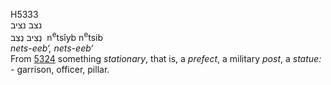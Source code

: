 <body>
  <p>H5333<br>  נצב    נציב  <br> נְצִיבּ  נְצִב  ‎  n<sup>e</sup>tsı̂yb  n<sup>e</sup>tsib  <br><i>nets-eeb‘,</i> <i>nets-eeb‘ </i><br>From <a href="h5324.htm">5324</a>  something <i>stationary</i>, that is, a <i>prefect</i>, a military <i>post</i>, a <i>statue: - </i>garrison, officer, pillar.<br></p>
 </body>